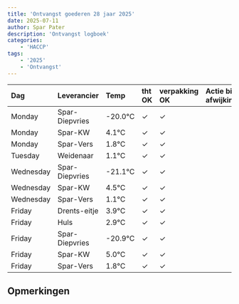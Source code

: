 ```yaml
---
title: 'Ontvangst goederen 28 jaar 2025'
date: 2025-07-11
author: Spar Pater
description: 'Ontvangst logboek'
categories:
    - 'HACCP'
tags:
    - '2025'
    - 'Ontvangst'
---
```

| Dag | Leverancier | Temp | tht OK | verpakking OK | Actie bij afwijking | Controle door |
|:---|:---|:---|:---|:---|:---|:---|
| Monday | Spar-Diepvries | -20.0°C | &check; | &check; | | DPater |
| Monday | Spar-KW | 4.1°C | &check; | &check; | | DPater |
| Monday | Spar-Vers | 1.8°C | &check; | &check; | | DPater |
| Tuesday | Weidenaar | 1.1°C | &check; | &check; | | DPater |
| Wednesday | Spar-Diepvries | -21.1°C | &check; | &check; | | WPater |
| Wednesday | Spar-KW | 4.5°C | &check; | &check; | | WPater |
| Wednesday | Spar-Vers | 1.1°C | &check; | &check; | | WPater |
| Friday | Drents-eitje | 3.9°C | &check; | &check; | | WPater |
| Friday | Huls | 2.9°C | &check; | &check; | | WPater |
| Friday | Spar-Diepvries | -20.9°C | &check; | &check; | | WPater |
| Friday | Spar-KW | 5.0°C | &check; | &check; | | WPater |
| Friday | Spar-Vers | 1.8°C | &check; | &check; | | WPater |

## Opmerkingen


